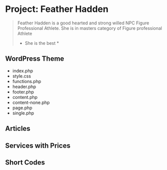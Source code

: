 # Project: Feather Hadden
> Feather Hadden is a good hearted and strong willed NPC Figure Professional Athlete.
> She is in masters category of Figure professional Athlete
> * She is the best *

## WordPress Theme
* index.php
* style.css
* functions.php
* header.php
* footer.php
* content.php
* content-none.php
* page.php
* single.php


## Articles

## Services with Prices

## Short Codes
